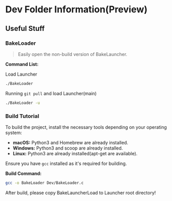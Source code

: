 # Dev Folder Information(Preview)

## Useful Stuff

### BakeLoader

> Easily open the non-build version of BakeLauncher.

**Command List:**

Load Launcher
```bash
./BakeLoader
```

Running ```git pull``` and load Launcher(main)
```bash
./BakeLoader -u
```


### Build Tutorial

To build the project, install the necessary tools depending on your operating system:

- **macOS:** Python3 and Homebrew are already installed.
- **Windows:** Python3 and scoop are already installed.
- **Linux:** Python3 are already installed(apt-get are available).

Ensure you have `gcc` installed as it's required for building.

**Build Command:**
```bash
gcc -o BakeLoader Dev/BakeLoader.c
```
After build, please copy BakeLauncherLoad to Launcher root directory!
